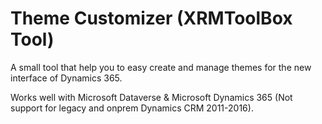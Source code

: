 # Theme Customizer (XRMToolBox Tool)

A small tool that help you to easy create and manage themes for the new interface of Dynamics 365.

Works well with Microsoft Dataverse & Microsoft Dynamics 365 (Not support for legacy and onprem Dynamics CRM 2011-2016).
